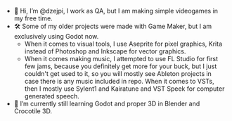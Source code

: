 - 👋 Hi, I’m @dzejpi, I work as QA, but I am making simple videogames in my free time.
- 🛠 Some of my older projects were made with Game Maker, but I am exclusively using Godot now. 
  - When it comes to visual tools, I use Aseprite for pixel graphics, Krita instead of Photoshop and Inkscape for vector graphics. 
  - When it comes making music, I attempted to use FL Studio for first few jams, because you definitely get more for your buck, but I just couldn't get used to it, so you will mostly see Ableton projects in case there is any music included in repo. When it comes to VSTs, then I mostly use Sylent1 and Kairatune and VST Speek for computer generated speech.
- 🌱 I’m currently still learning Godot and proper 3D in Blender and Crocotile 3D.

<!---
dzejpi/dzejpi is a ✨ special ✨ repository because its `README.md` (this file) appears on your GitHub profile.
You can click the Preview link to take a look at your changes.
--->
